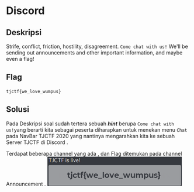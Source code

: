 # Discord

## Deskripsi
Strife, conflict, friction, hostility, disagreement. `Come chat with us!` We'll be sending out announcements and other important information, and maybe even a flag!

## Flag

```
tjctf{we_love_wumpus}
```

## Solusi

Pada Deskripsi soal sudah tertera sebuah ***hint*** berupa `Come chat with us!`yang berarti kita sebagai peserta diharapkan untuk menekan menu `Chat` pada NavBar TJCTF 2020 yang nantinya mengarahkan kita ke sebuah Server TJCTF di Discord . 

Terdapat beberapa channel yang ada , dan Flag ditemukan pada channel Announcement . 
![](Miscellaneous/Discord/flag.png)


